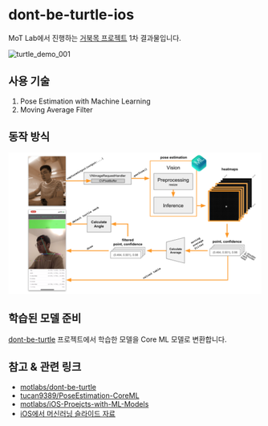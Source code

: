 # dont-be-turtle-ios

MoT Lab에서 진행하는 [거북목 프로젝트](https://github.com/motlabs/dont-be-turtle) 1차 결과물입니다.

![turtle_demo_001](resource/turtle_demo_001.gif)



## 사용 기술

1. Pose Estimation with Machine Learning
2. Moving Average Filter

## 동작 방식

![how it works](resource/how_it_works.png)

## 학습된 모델 준비

[dont-be-turtle](https://github.com/motlabs/dont-be-turtle) 프로젝트에서 학습한 모델을 Core ML 모델로 변환합니다.

## 참고 & 관련 링크

- [motlabs/dont-be-turtle](motlabs/dont-be-turtle)
- [tucan9389/PoseEstimation-CoreML](https://github.com/tucan9389/PoseEstimation-CoreML)
- [motlabs/iOS-Proejcts-with-ML-Models](https://github.com/motlabs/iOS-Proejcts-with-ML-Models)
- [iOS에서 머신러닝 슬라이드 자료](https://docs.google.com/presentation/d/1wA_PAjllpLLcFPuZcERYbQlPe1Ipb-bzIZinZg3zXkg/edit?usp=sharing)